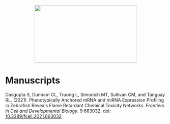 <p align="center">
  <img width="320" height="180" src="https://i.ytimg.com/vi/nrxqRUEaY2c/mqdefault.jpg">
</p>

# Manuscripts

Dasgupta S, Dunham CL, Truong L, Simonich MT, Sullivan CM, and Tanguay RL. (2021). Phenotypically Anchored mRNA and miRNA Expression Profiling in Zebrafish Reveals Flame Retardant Chemical Toxicity Networks. *Frontiers in Cell and Developmental Biology*. 9:663032. doi: [10.3389/fcell.2021.663032](https://github.com/Tanguay-Lab/Manuscripts/tree/main/Dasgupta_et._al._(2021)_Front_Cell_Dev_Biol)



